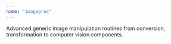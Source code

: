 ```yaml
---
name: "imageproc"
---
```


Advanced generic image manipulation routines from conversion, transformation to
computer vision components.
